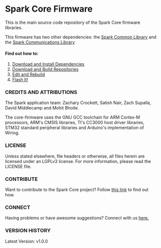 # Spark Core Firmware

This is the main source code repository of the Spark Core firmware libraries.

This firmware has two other dependencies: the [Spark Common Library](http://www.github.com/spark/core-common-lib) and the [Spark Communications Library](http://www.github.com/spark/core-communications-lib)

#### Find out how to:
1. [Download and Install Dependencies]()
2. [Download and Build Repositories]()
3. [Edit and Rebuild]()
4. [Flash It!]()

### CREDITS AND ATTRIBUTIONS

The Spark application team: Zachary Crockett, Satish Nair, Zach Supalla, David Middlecamp and Mohit Bhoite.

The core-firmware uses the GNU GCC toolchain for ARM Cortex-M processors, ARM's CMSIS libraries, TI's CC3000 host driver libraries, STM32 standard peripheral libraries and Arduino's implementation of Wiring.

### LICENSE

Unless stated elsewhere, file headers or otherwise, all files herein are licensed under an LGPLv3 license. For more information, please read the LICENSE file.

### CONTRIBUTE

Want to contribute to the Spark Core project? Follow [this link]() to find out how.

### CONNECT

Having problems or have awesome suggestions? Connect with us [here.]()

### VERSION HISTORY

Latest Version: v1.0.0
